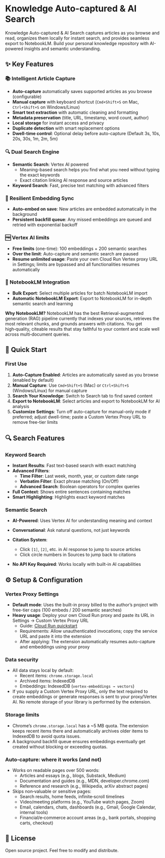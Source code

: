 # Knowledge Auto-captured & AI Search

Knowledge Auto-captured & AI Search captures articles as you browse and read, organizes them locally for instant search, and provides seamless export to NotebookLM. Build your personal knowledge repository with AI-powered insights and semantic understanding.

## ✨ Key Features

### 📚 Intelligent Article Capture
- **Auto-capture** automatically saves supported articles as you browse (configurable)
- **Manual capture** with keyboard shortcut (`Cmd+Shift+S` on Mac, `Ctrl+Shift+S` on Windows/Linux)
- **Smart text extraction** with automatic cleaning and formatting
- **Metadata preservation** (title, URL, timestamp, word count, author)
- **Local storage** for instant access and privacy
- **Duplicate detection** with smart replacement options
- **Dwell-time control**: Optional delay before auto-capture (Default 3s, 10s, 20s, 30s, 1m, 2m, 5m)

### 🔍 Dual Search Engine
- **Semantic Search**: Vertex AI powered 
  - Meaning-based search helps you find what you need without typing the exact keywords
  - Exact citation linking AI response and source articles
- **Keyword Search**: Fast, precise text matching with advanced filters
  
### 🔁 Resilient Embedding Sync
- **Auto-embed on save**: New articles are embedded automatically in the background
- **Persistent backfill queue**: Any missed embeddings are queued and retried with exponential backoff

### 🆓 Vertex AI limits 
- **Free limits** (one-time): 100 embeddings + 200 semantic searches
- **Over the limit**: Auto-capture and semantic search are paused
- **Resume unlimited usage**: Paste your own Cloud Run Vertex proxy URL in Settings; limits are bypassed and all functionalities resumes automatically

### 🧠 NotebookLM Integration
- **Bulk Export**: Select multiple articles for batch NotebookLM import
- **Automatic NotebookLM Export**: Export to NotebookLM for in-depth semantic search and learning 

**Why NotebookLM?**
NotebookLM has the best Retrieval-augmented generation (RAG) pipeline currently that indexes your sources, retrieves the most relevant chunks, and grounds answers with citations. You get high‑quality, citeable results that stay faithful to your content and scale well across multi‑document queries. 

## 🚀 Quick Start

### First Use
1. **Auto-Capture Enabled**: Articles are automatically saved as you browse (enabled by default)
2. **Manual Capture**: Use `Cmd+Shift+S` (Mac) or `Ctrl+Shift+S` (Windows/Linux) for manual capture
3. **Search Your Knowledge**: Switch to Search tab to find saved content
4. **Export to NotebookLM**: Select articles and export to NotebookLM for AI analysis
5. **Customize Settings**: Turn off auto-capture for manual-only mode if preferred; adjust dwell-time; paste a Custom Vertex Proxy URL to remove free-tier limits

## 🔍 Search Features

### Keyword Search
- **Instant Results**: Fast text-based search with exact matching
- **Advanced Filters**:
  - **Time Filter**: Last week, month, year, or custom date range
  - **Verbatim Filter**: Exact phrase matching (On/Off)
  - **Advanced Search**: Boolean operators for complex queries
- **Full Context**: Shows entire sentences containing matches
- **Smart Highlighting**: Highlights exact keyword matches

### Semantic Search
- **AI-Powered**: Uses Vertex AI for understanding meaning and context
- **Conversational**: Ask natural questions, not just keywords
- **Citation System**: 
  - Click `[1]`, `[2]`, etc. in AI response to jump to source articles
  - Click circle numbers in Sources to jump back to citations

- **No API Key Required**: Works locally with built-in AI capabilities

## ⚙️ Setup & Configuration

### Vertex Proxy Settings
- **Default mode**: Uses the built-in proxy billed to the author’s project with free-tier caps (100 embeds / 200 semantic searches)
- **Heavy usage**: Deploy your own Cloud Run proxy and paste its URL in Settings → Custom Vertex Proxy URL
  - Guide: [Cloud Run quickstart](https://cloud.google.com/run/docs/quickstarts/deploy-container)
  - Requirements: Allow unauthenticated invocations; copy the service URL and paste it into the extension
  - After applying: The extension automatically resumes auto-capture and embeddings using your proxy

### Data security
- All data stays local by default:
  - Recent items: `chrome.storage.local`
  - Archived items: IndexedDB
  - Embeddings: IndexedDB (`vertex-embeddings → vectors`)
- If you supply a Custom Vertex Proxy URL, only the text required to create embeddings or generate responses is sent to your proxy/Vertex AI. No remote storage of your library is performed by the extension.

### Storage limits
- Chrome’s `chrome.storage.local` has a ~5 MB quota. The extension keeps recent items there and automatically archives older items to IndexedDB to avoid quota issues.
- A background backfill queue ensures embeddings eventually get created without blocking or exceeding quotas.

### Auto‑capture: where it works (and not)
- Works on readable pages over 500 words:
  - Articles and essays (e.g., blogs, Substack, Medium)
  - Documentation and guides (e.g., MDN, developer.chrome.com)
  - Reference and research (e.g., Wikipedia, arXiv abstract pages)
- Skips non‑valuable or sensitive pages:
  - Search results, home feeds, infinite‑scroll timelines
  - Video/meeting platforms (e.g., YouTube watch pages, Zoom)
  - Email, calendars, chats, dashboards (e.g., Gmail, Google Calendar, internal tools)
  - Financial/e‑commerce account areas (e.g., bank portals, shopping carts, checkout)

## 📄 License
Open source project. Feel free to modify and distribute.

